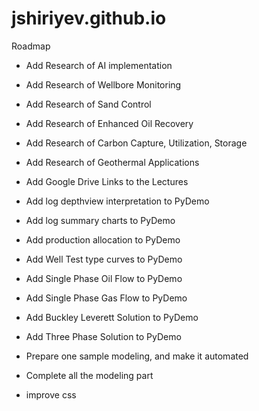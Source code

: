 # jshiriyev.github.io

Roadmap

- Add Research of AI implementation
- Add Research of Wellbore Monitoring
- Add Research of Sand Control
- Add Research of Enhanced Oil Recovery
- Add Research of Carbon Capture, Utilization, Storage
- Add Research of Geothermal Applications

- Add Google Drive Links to the Lectures

- Add log depthview interpretation to PyDemo
- Add log summary charts to PyDemo
- Add production allocation to PyDemo
- Add Well Test type curves to PyDemo
- Add Single Phase Oil Flow to PyDemo
- Add Single Phase Gas Flow to PyDemo
- Add Buckley Leverett Solution to PyDemo
- Add Three Phase Solution to PyDemo

- Prepare one sample modeling, and make it automated
- Complete all the modeling part

- improve css